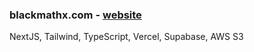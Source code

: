 
### blackmathx.com - [website](https://blackmathx.com)

NextJS, Tailwind, TypeScript, Vercel, Supabase, AWS S3